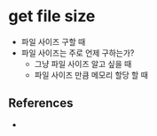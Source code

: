 # get file size
* 파일 사이즈 구할 때
* 파일 사이즈는 주로 언제 구하는가?
  * 그냥 파일 사이즈 알고 싶을 때
  * 파일 사이즈 만큼 메모리 할당 할 때



## References
* [](https://www.lemoda.net/c/read-whole-file/)